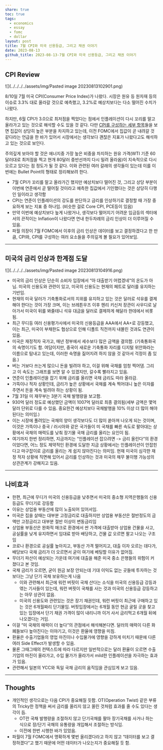 ```yaml
---
share: true
toc: true
tags:
  - economics
  - essay
  - fomc
  - dollar
layout: post
title: 7월 CPI와 미국 신용등급, 그리고 채권 이야기
date: 2023-08-13
github_title: 2023-08-13-7월 CPI와 미국 신용등급, 그리고 채권 이야기
---
```


## CPI Review

![](../../../../assets/img/Pasted image 20230813102901.png)

8/10일 7월 미국 CPI(Consumer Price Index)가 나왔다. 시장은 원유 등 원자재 등의 이슈로 3.3% 대로 올라갈 것으로 예측했고, 3.2%로 예상치보다는 다소 떨어진 수치가 나왔다.

하지만, 6월 CPI가 3.0으로 최저점을 찍었다는 점에서 인플레이션이 다시 꼬리를 말고 올라가고 있는 것으로 해석할 수도 있을 것 같다. 다만 [CPI를 구성하는 세부 항목](https://www.bls.gov/news.release/pdf/cpi.pdf)들을 보면 집값이 상당히 높은 부분을 차지하고 있는데, 이전 FOMC에서 집값이 곧 내려갈 것 같다라는 언급을 한 바가 있어서 시장에서는 생각보다 괜찮은 지표가 나왔다고도 해석하고 있는 것으로 보인다.

주의깊게 보아야 할 것은 에너지중 가장 높은 비중을 차지하는 원유 가격(WTI 기준 60달러대로 최저점을 찍고 현개 80달러 중반선까지 다시 밀려 올라옴)이 지속적으로 다시 오르고 있다는 점 정도가 될 것 같다. 이와 관련된 여러 갈래의 생각들이 있는데 이를 이번에는 Bullet Point의 형태로 정리해보려 한다.

- 7월 CPI가 꼬리를 말고 올라가긴 했지만 예상치보다 떨어진 것, 그리고 상당 부분이 이번에 연준에서 곧 떨어질 것이라고 예측한 집값에서 기인했다는 것은 상당히 다행인 일이라고 생각함
- CPI는 연준이 인플레이션의 강도를 판단하고 금리를 인상하기로 결정할 때 가장 중요하게 보는 지표 중 하나임. (비슷한 걸로 Core CPI, PCE등이 있음)
- 만약 이번에 예상치보다 높게 나왔거나, 생각보다 떨어지기 어려운 임금등의 섹터에서의 끈적이는 Inflation이 나왔다면 연내 한두차례의 금리 인상이 더 이루어질 수 있음.
- 파월 의장이 7월 FOMC에서 이후의 금리 인상은 데이터를 보고 결정하겠다고 한 만큼, CPI와, CPI를 구성하는 여러 요소들을 주의깊게 볼 필요가 있어보임.

---

## 미국의 금리 인상과 한계점 도달

![](../../../../assets/img/Pasted image 20230813104916.png)

- 미국의 금리 인상은 단순히 소비자 입장에서 “아 대출받기 어렵겠네“의 온도가 아님. 미국의 신용도와 관련이 있고, 미국의 신용도는 현재의 페트로 달러를 유지하는 기반임.
- 현재의 미국 달러가 기축통화로서의 지위를 유지하고 있는 것은 달러로 석유를 결제해야 한다는 것이 가장 크며, 이는 브레튼우즈 이후 헨리 키신저 장관이 사우디로 날아가서 미국이 뒤를 봐줄테니 석유 대금을 달러로 결제하게 해달라 한데에서 비롯됨.
- 최근 무디등 여러 신용평가사에서 미국의 신용등급을 AAA에서 AA+로 강등했고, 이는 최근, 미국이 부채한도 협상으로 인해 디폴트 직전까지 내몰린 것과도 연관이 있음.
- 미국은 재정적자 국가고, 매년 정부에서 세수보다 많은 금액을 결의함. (기축통화국의 숙명이기도 함. 여담이지만, 중국이 새로운 기축통화 자리를 디지털 위안화라는 이름으로 탐내고 있는데, 이러한 숙명을 짊어지려 하지 않을 것 같아서 걱정이 좀 있음.)
- 버는 거보다 쓰는게 많으니 돈을 빌려야 하고, 이걸 위해 국채를 엄청 찍어댐. 그리고 이 속도는 그래프를 보면 알 수 있겠지만, 갈수록 빨라지고 있음.
- 연준이 인플레이션을 잡기 위해 금리를 올리면 국채 금리도 따라 올라감.
- 가뜩이나 적자 상황인데, 금리가 높은 상황에서 국채를 계속 찍어대니 높은 이자를 주면서 돈을 계속 빌려야 하는 상황이 됨.
- 7월 31일 미 재무부는 3분기 국채 발행량을 보고함.
- 930억 달러 정도로 예상했던 금액이 1007억 달러로 최종 결의됨(세부 금액은 몇억 달러 단위로 다를 수 있음. 중요한건 예상치보다 국채발행을 10% 이상 더 많이 해야된다는 의미임.)
- 이는 시장에 풀려있는 국채의 양이 생각보다도 더 많이 쏟아져 나오게 되는 것이며, 이것은 가뜩이나 중국 / 러시아와 같은 국가들이 미 국채를 빠른 속도로 팔아대는 상황에서 국채의 매력도를 낮춰 장기물 국채 금리를 올리는 요인이 됨.
- 여기까지 한번 정리하면, 지금까지는 “인플레이션 잡으려면 -> 금리 올린다“의 환경이었다면, 어느 정도 제약적인 환경에 도달한 지금 상황에서는 인플레이션이 안잡힌다고 마구잡이로 금리를 올리는 게 쉽지 않아진다는 의미임. 현재 미국이 심각한 재정 적자 상황에 직면해 있어서 금리를 인상하는 것과 미국의 채무 불이행 가능성의 상관관계가 강해지고 있음.

---

## 나비효과

- 한편, 최근에 무디가 미국의 신용등급을 낮추면서 미국의 중소형 지역은행들의 신용등급도 무더기로 강등함
- 이유는 상업용 부동산에 많이 노출되어 있어서임.
- 미국은 집을 살때는 대부분 고정금리로 대출하지만 상업용 부동산은 절반정도의 금액만 고정금리고 대부분 절반 이상이 변동금리임
- 상업용 부동산은 완화적 매크로 환경에서 싼 가격에 대출받아 상업용 건물을 사고, 공실률을 낮게 유지하면서 임대료 받아 배당하고, 건물 값 오르면 팔고 나오는 구조임
- 코로나 환경으로 공실률 높아지고, 부동산 가격 떨어지고, 대출 이자 오르는 데다가, 배당보다 국채 금리가 더 오르면서 굳이 여기에 베팅할 이유가 없어짐.
- 무더기 파산이 예상되는 가운데 여기에 대출을 해준 미국 중소 은행들의 위험이 커졌다고 본 것임.
- 국채 금리가 오르면, 굳이 원금 보장 안되는데 기대 이익도 없는 곳들에 투자하는 것보다는 그냥 단기 국채 보유하는게 나음
  - 이와 관련해서 최근에 워런 버핏이 국채 산다는 소식을 미국의 신용등급 강등과 엮는 기사들이 있는데, 워런 버핏이 국채를 사는 것과 미국의 신용등급 강등하고는 아무 상관이 없음.
  - 미국의 신용도와 관련있는 것은 장기 채권인데, 워런 버핏이 최근에 구매하고 있는 것은 6개월짜리 단기물임. 버핏입장에서는 6개월 동안 현금 굴릴 곳을 찾고 있는 입장에서 단기 채권 가격이 많이 내리니까 이거 사서 금리먹고 6개월 뒤에 나오겠다는 거임.
- 이걸 “미 국채의 매력이 더 높다“의 관점에서 해석해본다면. 달러의 매력이 다른 화폐들보다 높아진다는 이야기고, 이것은 환율에 영향을 미침.
- 환율은 수출기업들의 영업 마진이나 수입물가에 영향을 강하게 미치기 때문에 다른 여러 Side Effect가 발생할 수 있음.
- 물론 그때그때의 컨텍스트에 따라 다르지만 일반적으로는 달러 환율이 오르면 수출 기업의 마진이 올라가고, 수입 물가가 올라가서 mild한 인플레이션을 자극하는 효과가 있음.
- 관련해서 일본의 YCC와 독일 국채 금리의 움직임을 관심있게 보고 있음.

---

## Thoughts

- 개인적인 생각으로는 다음 CPI가 중요해질 듯함. OT(Operation Twist) 같은 부류의 Tricky한 정책을 써서 금리를 올리지 않고 올린 것처럼 효과를 줄 수도 있다는 생각이 듬.
  - OT란 국채 발행량을 조절하지 않고 단기국채를 팔아 장기국채를 사거나 하는 식으로 장/단기 국채의 유통량을 개입해서 조절하는 방식임.
  - 이전에 한번 시행한 바가 있었음.
- 파월이 7월 FOMC에서 명확하게 몇번 올리겠다라고 하지 않고 “데이터를 보고 결정하겠다“고 했기 때문에 어떤 데이터가 나오는지가 중요해질 듯 함.
